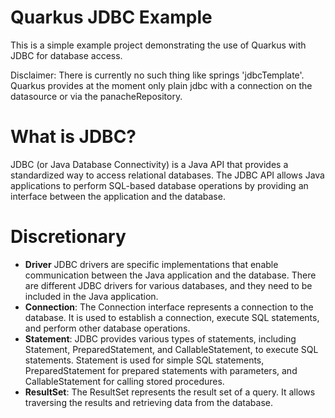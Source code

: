 # Quarkus JDBC Example

This is a simple example project demonstrating the use of Quarkus with JDBC for database access.

Disclaimer: There is currently no such thing like springs 'jdbcTemplate'. Quarkus provides at the moment only plain jdbc with a connection on the datasource or via the
panacheRepository.

# What is JDBC?

JDBC (or Java Database Connectivity) is a Java API that provides a standardized way to access relational databases.
The JDBC API allows Java applications to perform SQL-based database operations by providing an interface between the application and the database.

# Discretionary

- **Driver** JDBC drivers are specific implementations that enable communication between the Java application and the database. There are different JDBC drivers for various
  databases, and they need to be included in the Java application.
- **Connection**: The Connection interface represents a connection to the database. It is used to establish a connection, execute SQL statements, and perform other database
  operations.
- **Statement**: JDBC provides various types of statements, including Statement, PreparedStatement, and CallableStatement, to execute SQL statements. Statement is used for simple
  SQL statements, PreparedStatement for prepared statements with parameters, and CallableStatement for calling stored procedures.
- **ResultSet**: The ResultSet represents the result set of a query. It allows traversing the results and retrieving data from the database.